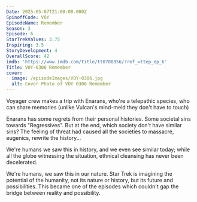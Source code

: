 ```yaml
---
Date: 2025-05-07T21:00:00.000Z
SpinoffCode: VOY
EpisodeName: Remember
Season: 3
Episode: 6
StarTrekValues: 3.75
Inspiring: 3.5
StoryDevelopment: 4
OverallScore: 42
imdb: 'https://www.imdb.com/title/tt0708956/?ref_=ttep_ep_6'
Title: VOY-0306 Remember
cover:
  image: /episodeImages/VOY-0306.jpg
  alt: Cover Photo of VOY 0306 Remember
---
```


Voyager crew makes a trip with Enarans, who're a telepathic species, who can share memories (unlike Vulcan's mind-meld they don't have to touch)

Enarans has some regrets from their personal histories. Some societal sins towards "Regressives". But at the end, which society don't have similar sins? The feeling of threat had caused all the societies to massacre, eugenics, rewrite the history...

We're humans we saw this in history, and we even see similar today; while all the globe witnessing the situation, ethnical cleansing has never been decelerated.

We're humans, we saw this in our nature. Star Trek is imagining the potential of the humanity, not its nature or history, but its future and possibilities. This became one of the episodes which couldn't gap the bridge between reality and possibility.
